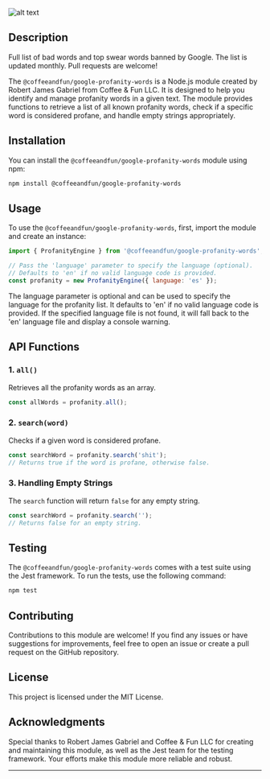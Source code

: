![alt text](.github/readme.png "Logo Title Text 1")



## Description

Full list of bad words and top swear words banned by Google. The list is updated monthly. Pull requests are welcome!

The `@coffeeandfun/google-profanity-words` is a Node.js module created by Robert James Gabriel from Coffee & Fun LLC. It is designed to help you identify and manage profanity words in a given text. The module provides functions to retrieve a list of all known profanity words, check if a specific word is considered profane, and handle empty strings appropriately.

## Installation

You can install the `@coffeeandfun/google-profanity-words` module using npm:

```bash
npm install @coffeeandfun/google-profanity-words
```

## Usage

To use the `@coffeeandfun/google-profanity-words`, first, import the module and create an instance:

```javascript
import { ProfanityEngine } from '@coffeeandfun/google-profanity-words';

// Pass the 'language' parameter to specify the language (optional).
// Defaults to 'en' if no valid language code is provided.
const profanity = new ProfanityEngine({ language: 'es' });

```

The language parameter is optional and can be used to specify the language for the profanity list. It defaults to 'en' if no valid language code is provided. If the specified language file is not found, it will fall back to the 'en' language file and display a console warning.


## API Functions

### 1. `all()`

Retrieves all the profanity words as an array.

```javascript
const allWords = profanity.all();
```

### 2. `search(word)`

Checks if a given word is considered profane.

```javascript
const searchWord = profanity.search('shit');
// Returns true if the word is profane, otherwise false.
```

### 3. Handling Empty Strings

The `search` function will return `false` for any empty string.

```javascript
const searchWord = profanity.search('');
// Returns false for an empty string.
```

## Testing

The `@coffeeandfun/google-profanity-words` comes with a test suite using the Jest framework. To run the tests, use the following command:

```bash
npm test
```

## Contributing

Contributions to this module are welcome! If you find any issues or have suggestions for improvements, feel free to open an issue or create a pull request on the GitHub repository.

## License

This project is licensed under the MIT License.

## Acknowledgments

Special thanks to Robert James Gabriel and Coffee & Fun LLC for creating and maintaining this module, as well as the Jest team for the testing framework. Your efforts make this module more reliable and robust.

---
